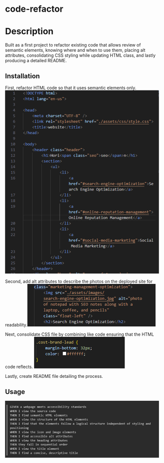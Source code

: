 # code-refactor

# Description

Built as a first project to refactor existing code that allows review of semantic elements, knowing where and when to use them, placing alt attributes, consolidating CSS styling while updating HTML class, and lastly producing a detailed README.

## Installation

 First, refactor HTML code so that it uses semantic elements only.![alt text](<Screenshot 2024-03-04 234740.png>) <br/>
 
 Second, add alt attributes to describe the photos on the deployed site for readability.![alt text](<Screenshot 2024-03-04 234903.png>)
 <br/>
 
 Next, consolidate CSS file by combining like code ensuring that the HTML code reflects. ![alt text](<Screenshot 2024-03-04 235025.png>)
  <br/>
 
 Lastly, create README file detailing the process. <br/>


## Usage
![](<Screenshot 2024-03-04 230236.png>)
